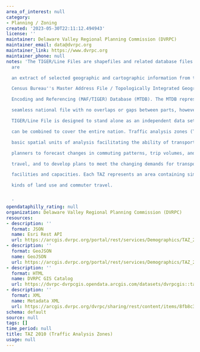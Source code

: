 ```yaml
---
area_of_interest: null
category:
- Planning / Zoning
created: '2023-05-30T22:11:12.494943'
license: ''
maintainer: Delaware Valley Regional Planning Commission (DVRPC)
maintainer_email: data@dvrpc.org
maintainer_link: https://www.dvrpc.org
maintainer_phone: null
notes: 'The TIGER/Line Files are shapefiles and related database files (.dbf) that
  are

  an extract of selected geographic and cartographic information from the U.S.

  Census Bureau''s Master Address File / Topologically Integrated Geographic

  Encoding and Referencing (MAF/TIGER) Database (MTDB). The MTDB represents a

  seamless national file with no overlaps or gaps between parts, however, each

  TIGER/Line File is designed to stand alone as an independent data set, or they

  can be combined to cover the entire nation. Traffic analysis zones (TAZs) are

  basic spatial units of analysis facilitating the ability of transportation

  planners to forecast changes in commuting patterns, trip volumes, and modes of

  travel, and to develop plans to meet the changing demands for transportation

  facilities and capacities. Each TAZ represents an area containing similar

  kinds of land use and commuter travel.


  '
opendataphilly_rating: null
organization: Delaware Valley Regional Planning Commission (DVRPC)
resources:
- description: ''
  format: JSON
  name: Esri Rest API
  url: https://arcgis.dvrpc.org/portal/rest/services/Demographics/TAZ_2010/FeatureServer/0
- description: ''
  format: GeoJSON
  name: GeoJSON
  url: https://arcgis.dvrpc.org/portal/rest/services/Demographics/TAZ_2010/FeatureServer/0/query?where=1=1&outsr=4326&outfields=*&f=geojson
- description: ''
  format: HTML
  name: DVRPC GIS Catalog
  url: https://dvrpc-dvrpcgis.opendata.arcgis.com/datasets/dvrpcgis::taz-2010-traffic-analysis-zones
- description: ''
  format: XML
  name: Metadata XML
  url: https://arcgis.dvrpc.org/dvrpc/sharing/rest/content/items/8fb8c34ce26446abbaec68e170ceca88/info/metadata/metadata.xml?format=default
schema: default
source: null
tags: []
time_period: null
title: TAZ 2010 (Traffic Analysis Zones)
usage: null
---
```

